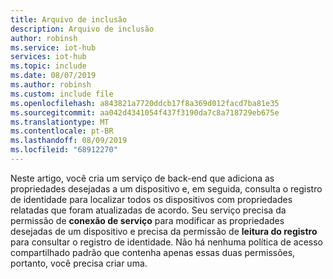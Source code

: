 ```yaml
---
title: Arquivo de inclusão
description: Arquivo de inclusão
author: robinsh
ms.service: iot-hub
services: iot-hub
ms.topic: include
ms.date: 08/07/2019
ms.author: robinsh
ms.custom: include file
ms.openlocfilehash: a843821a7720ddcb17f8a369d012facd7ba81e35
ms.sourcegitcommit: aa042d4341054f437f3190da7c8a718729eb675e
ms.translationtype: MT
ms.contentlocale: pt-BR
ms.lasthandoff: 08/09/2019
ms.locfileid: "68912270"
---
```

<!-- This contains intro text for the "Get an IoT hub connection string" section in the iot-hub-lang-lang-twin-getstarted.md files-->

Neste artigo, você cria um serviço de back-end que adiciona as propriedades desejadas a um dispositivo e, em seguida, consulta o registro de identidade para localizar todos os dispositivos com propriedades relatadas que foram atualizadas de acordo. Seu serviço precisa da permissão de **conexão de serviço** para modificar as propriedades desejadas de um dispositivo e precisa da permissão de **leitura do registro** para consultar o registro de identidade. Não há nenhuma política de acesso compartilhado padrão que contenha apenas essas duas permissões, portanto, você precisa criar uma.
